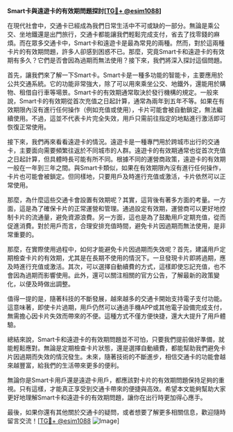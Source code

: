 **Smart卡與遠遊卡的有效期問題探討[[TG💪+ @esim1088](https://t.me/s/esim1088)]**

在現代社會中，交通卡已經成為我們日常生活中不可或缺的一部分。無論是乘公交、坐地鐵還是出門旅行，交通卡都能讓我們輕鬆完成支付，省去了找零錢的麻煩。而在眾多交通卡中，Smart卡和遠遊卡是最為常見的兩種。然而，對於這兩種卡片的有效期問題，許多人卻感到困惑不已。那麼，究竟Smart卡和遠遊卡的有效期有多久？它們是否會因為過期而無法使用？接下來，我們將深入探討這個問題。

首先，讓我們來了解一下Smart卡。Smart卡是一種多功能的智能卡，主要應用於公共交通系統。它的功能非常強大，除了可以用來乘坐公交、地鐵外，還能用於購物、租借自行車等場景。Smart卡的有效期通常取決於發行機構的規定。一般來說，Smart卡的有效期從首次充值之日起計算，通常為兩年到五年不等。如果在有效期限內沒有進行任何操作（例如充值或使用），卡片可能會被自動鎖定，無法繼續使用。不過，這並不代表卡片完全失效，用戶只需前往指定的地點進行激活即可恢復正常使用。

接下來，我們再來看看遠遊卡的情況。遠遊卡是一種專門用於跨城市出行的交通卡，主要面向需要頻繁往返於不同城市的人群。遠遊卡的有效期通常也從首次充值之日起計算，但具體時長可能有所不同。根據不同的運營商政策，遠遊卡的有效期一般在一年到三年之間。與Smart卡類似，如果在有效期限內沒有進行任何操作，卡片也可能會被鎖定。但同樣地，只要用戶及時進行充值或激活，卡片依然可以正常使用。

那麼，為什麼這些交通卡會設置有效期呢？其實，這背後有著多方面的考量。一方面，這是為了確保卡片的正常運營和管理。通過設定有效期，運營商可以更好地控制卡片的流通量，避免資源浪費。另一方面，這也是為了鼓勵用戶定期充值，從而促進消費。對於用戶而言，合理安排充值時間，避免卡片因過期而無法使用，是非常重要的。

那麼，在實際使用過程中，如何才能避免卡片因過期而失效呢？首先，建議用戶定期檢查卡片的有效期，尤其是在長期不使用的情況下。一旦發現卡片即將過期，應及時進行充值或激活。其次，可以選擇自動續費的方式，這樣即使忘記充值，也不會因為過期而影響使用。此外，還可以關注相關的官方公告，了解最新的政策變化，以便及時做出調整。

值得一提的是，隨著科技的不斷發展，越來越多的交通卡開始支持電子支付功能。這意味著，即使卡片過期，用戶仍然可以通過手機APP或其他電子設備完成支付，無需擔心因卡片失效而帶來的不便。這種方式不僅方便快捷，還大大提升了用戶體驗。

總結來說，Smart卡和遠遊卡的有效期問題並不可怕，只要我們提前做好準備，就能輕鬆應對。無論是定期檢查卡片狀態，還是選擇自動續費，都能幫助我們避免卡片因過期而失效的情況發生。未來，隨著技術的不斷進步，相信交通卡的功能會越來越豐富，給我們的生活帶來更多的便利。

無論你是Smart卡用戶還是遠遊卡用戶，都應該對卡片的有效期問題保持足夠的重視。只有這樣，才能真正享受到交通卡帶來的便捷與高效。希望本文能夠幫助大家更好地理解Smart卡和遠遊卡的有效期問題，讓你在出行時更加得心應手。

最後，如果你還有其他關於交通卡的疑問，或者想要了解更多相關信息，歡迎隨時留言交流！[[TG💪+ @esim1088](https://t.me/s/esim1088) ![Image](https://i.postimg.cc/4NQfJmqS/Snipaste-2025-05-13-00-14-12.png)]